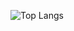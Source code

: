![Top Langs](https://github-readme-stats.vercel.app/api/top-langs/?username=viquitorreis&hide=css,scss,html&theme=tokyonight)
